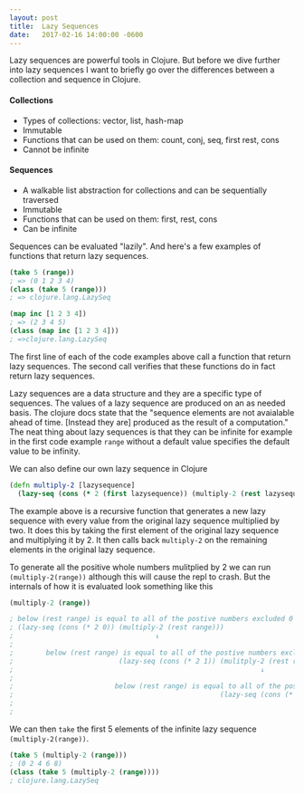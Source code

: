 ```yaml
---
layout: post
title:  Lazy Sequences
date:   2017-02-16 14:00:00 -0600
---
```

Lazy sequences are powerful tools in Clojure. But before we dive further into lazy sequences I want to briefly go over the differences between a collection and sequence in Clojure. 

#### **Collections**
* Types of collections: vector, list, hash-map
* Immutable
* Functions that can be used on them: count, conj, seq, first rest, cons
* Cannot be infinite 

#### **Sequences**
* A walkable list abstraction for collections and can be sequentially traversed 
* Immutable                                                                     
* Functions that can be used on them:  first, rest, cons                        
* Can be infinite                                                               

Sequences can be evaluated "lazily". And here's a few examples of functions that return lazy sequences. 

```clojure
(take 5 (range))
; => (0 1 2 3 4)
(class (take 5 (range)))
; => clojure.lang.LazySeq
```

```clojure
(map inc [1 2 3 4])
; => (2 3 4 5)
(class (map inc [1 2 3 4]))
; =>clojure.lang.LazySeq
```

The first line of each of the code examples above call a function that return lazy sequences. The second call verifies that these functions do in fact return lazy sequences. 

Lazy sequences are a data structure and they are a specific type of sequences. The values of a lazy sequence are produced on an as needed basis. The clojure docs state that the "sequence elements are not avaialable ahead of time. [Instead they are] produced as the result of a computation." The neat thing about lazy sequences is that they can be infinite for example in the first code example `range` without a default value specifies the default value to be infinity. 

We can also define our own lazy sequence in Clojure

```clojure
(defn multiply-2 [lazysequence]
  (lazy-seq (cons (* 2 (first lazysequence)) (multiply-2 (rest lazysequence)))))
```

The example above is a recursive function that generates a new lazy sequence with every value from the original lazy sequence multiplied by two. It does this by taking the first element of the original lazy sequence and multiplying it by 2. It then calls back `multiply-2` on the remaining elements in the original lazy sequence. 

To generate all the positive whole numbers mulitplied by 2 we can run `(multiply-2(range))` although this will cause the repl to crash. But the internals of how it is evaluated look something like this

```clojure
(multiply-2 (range))

; below (rest range) is equal to all of the postive numbers excluded 0
; (lazy-seq (cons (* 2 0)) (multiply-2 (rest range))) 
;                                   ↓
;
;        below (rest range) is equal to all of the postive numbers excluded 0 and 1
;                          (lazy-seq (cons (* 2 1)) (mulitply-2 (rest range))) 
;                                                             ↓
;
;                         below (rest range) is equal to all of the postive numbers excluded 0 and 2
;                                                   (lazy-seq (cons (* 2 2)) (mulitply-2 (rest range))) 
;                                                                                       ↓
;                                                                                 on to infinity 

```
We can then `take` the first 5 elements of the infinite lazy sequence `(multiply-2(range))`. 

```clojure
(take 5 (multiply-2 (range)))
; (0 2 4 6 8)
(class (take 5 (multiply-2 (range))))
; clojure.lang.LazySeq
```




